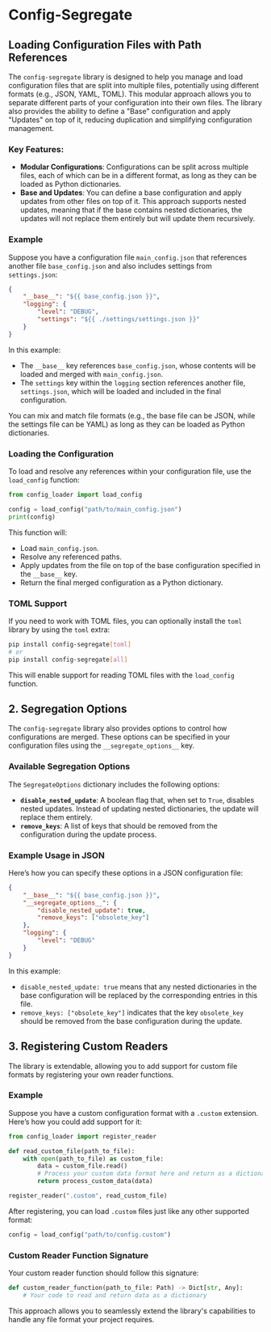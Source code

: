 # Config-Segregate

## Loading Configuration Files with Path References

The `config-segregate` library is designed to help you manage and load configuration files that are split into multiple files, potentially using different formats (e.g., JSON, YAML, TOML). This modular approach allows you to separate different parts of your configuration into their own files. The library also provides the ability to define a "Base" configuration and apply "Updates" on top of it, reducing duplication and simplifying configuration management.

### Key Features:

- **Modular Configurations**: Configurations can be split across multiple files, each of which can be in a different format, as long as they can be loaded as Python dictionaries.
- **Base and Updates**: You can define a base configuration and apply updates from other files on top of it. This approach supports nested updates, meaning that if the base contains nested dictionaries, the updates will not replace them entirely but will update them recursively.

### Example

Suppose you have a configuration file `main_config.json` that references another file `base_config.json` and also includes settings from `settings.json`:

```json
{
    "__base__": "${{ base_config.json }}",
    "logging": {
        "level": "DEBUG",
        "settings": "${{ ./settings/settings.json }}" 
    }
}
```

In this example:
- The `__base__` key references `base_config.json`, whose contents will be loaded and merged with `main_config.json`.
- The `settings` key within the `logging` section references another file, `settings.json`, which will be loaded and included in the final configuration.

You can mix and match file formats (e.g., the base file can be JSON, while the settings file can be YAML) as long as they can be loaded as Python dictionaries.

### Loading the Configuration

To load and resolve any references within your configuration file, use the `load_config` function:

```python
from config_loader import load_config

config = load_config("path/to/main_config.json")
print(config)
```

This function will:
- Load `main_config.json`.
- Resolve any referenced paths.
- Apply updates from the file on top of the base configuration specified in the `__base__` key.
- Return the final merged configuration as a Python dictionary.

### TOML Support

If you need to work with TOML files, you can optionally install the `toml` library by using the `toml` extra:

```sh
pip install config-segregate[toml]
# or 
pip install config-segregate[all]
```

This will enable support for reading TOML files with the `load_config` function.

## 2. Segregation Options

The `config-segregate` library also provides options to control how configurations are merged. These options can be specified in your configuration files using the `__segregate_options__` key.

### Available Segregation Options

The `SegregateOptions` dictionary includes the following options:

- **`disable_nested_update`**: A boolean flag that, when set to `True`, disables nested updates. Instead of updating nested dictionaries, the update will replace them entirely.
- **`remove_keys`**: A list of keys that should be removed from the configuration during the update process.

### Example Usage in JSON

Here’s how you can specify these options in a JSON configuration file:

```json
{
    "__base__": "${{ base_config.json }}",
    "__segregate_options__": {
        "disable_nested_update": true,
        "remove_keys": ["obsolete_key"]
    },
    "logging": {
        "level": "DEBUG"
    }
}
```

In this example:
- `disable_nested_update: true` means that any nested dictionaries in the base configuration will be replaced by the corresponding entries in this file.
- `remove_keys: ["obsolete_key"]` indicates that the key `obsolete_key` should be removed from the base configuration during the update.

## 3. Registering Custom Readers

The library is extendable, allowing you to add support for custom file formats by registering your own reader functions.

### Example

Suppose you have a custom configuration format with a `.custom` extension. Here’s how you could add support for it:

```python
from config_loader import register_reader

def read_custom_file(path_to_file):
    with open(path_to_file) as custom_file:
        data = custom_file.read()
        # Process your custom data format here and return as a dictionary
        return process_custom_data(data)

register_reader(".custom", read_custom_file)
```

After registering, you can load `.custom` files just like any other supported format:

```python
config = load_config("path/to/config.custom")
```

### Custom Reader Function Signature

Your custom reader function should follow this signature:

```python
def custom_reader_function(path_to_file: Path) -> Dict[str, Any]:
    # Your code to read and return data as a dictionary
```

This approach allows you to seamlessly extend the library's capabilities to handle any file format your project requires.
